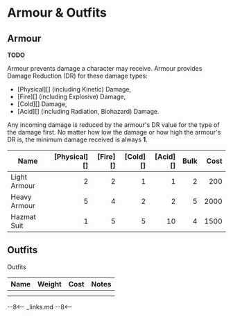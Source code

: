 
# Armour & Outfits

## Armour

**TODO**

Armour prevents damage a character may receive. Armour provides Damage Reduction
(DR) for these damage types:

* [Physical][] (including Kinetic) Damage,
* [Fire][] (including Explosive) Damage,
* [Cold][] Damage,
* [Acid][] (including Radiation, Biohazard) Damage.

Any incoming damage is reduced by the armour's DR value for the type of the
damage first. No matter how low the damage or how high the armour's DR is, the
minimum damage received is always **1**.

| Name         | [Physical][] | [Fire][] | [Cold][] | [Acid][] | Bulk | Cost |
| ------------ | -----------: | -------: | -------: | -------: | ---: | ---: |
| Light Armour |            2 |        2 |        1 |        1 |    2 |  200 |
| Heavy Armour |            5 |        4 |        2 |        2 |    5 | 2000 |
| Hazmat Suit  |            1 |        5 |        5 |       10 |    4 | 1500 |

## Outfits

Outfits

| Name | Weight | Cost | Notes |
| ---- | -----: | ---: | ----- |
|      |        |      |       |
|      |        |      |       |

--8<--
_links.md
--8<--
